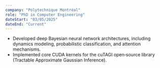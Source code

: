 ```yaml
---
company: "Polytechnique Montréal"
role: "PhD in Computer Engineering"
dateStart: "03/05/2025"
dateEnd: "Current"
---
```


- Developed deep Bayesian neural network architectures, including dynamics modeling, probabilistic classification, and attention mechanisms.
- Implemented core CUDA kernels for the cuTAGI open‑source library (Tractable Approximate Gaussian Inference).
